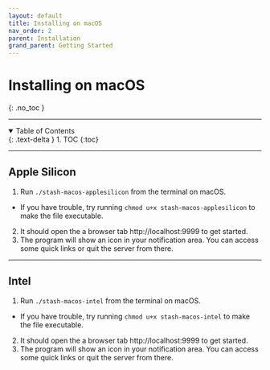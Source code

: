 ```yaml
---
layout: default
title: Installing on macOS
nav_order: 2
parent: Installation
grand_parent: Getting Started
---
```

# **Installing on macOS**
{: .no_toc }

---

<details open markdown="block">
  <summary>
    Table of Contents
  </summary>
  {: .text-delta }
1. TOC
{:toc}
</details>

---

## Apple Silicon

1. Run `./stash-macos-applesilicon` from the terminal on macOS.
  - If you have trouble, try running `chmod u+x stash-macos-applesilicon` to make the file executable.
2. It should open the a browser tab http://localhost:9999 to get started.
3. The program will show an icon in your notification area. You can access some quick links or quit the server from there.

---

## Intel

1. Run `./stash-macos-intel` from the terminal on macOS.
  - If you have trouble, try running `chmod u+x stash-macos-intel` to make the file executable.
2. It should open the a browser tab http://localhost:9999 to get started.
3. The program will show an icon in your notification area. You can access some quick links or quit the server from there.